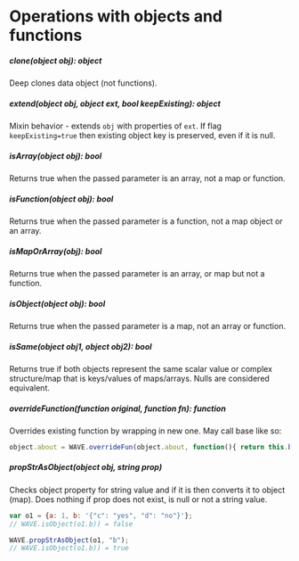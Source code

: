 # Operations with objects and functions

##### clone(object obj): object
Deep clones data object (not functions).

##### extend(object obj, object ext, bool keepExisting): object
Mixin behavior - extends `obj` with properties of `ext`.
If flag `keepExisting=true` then existing object key is preserved, even if it is null.

##### isArray(object obj): bool
Returns true when the passed parameter is an array, not a map or function.

##### isFunction(object obj): bool
Returns true when the passed parameter is a function, not a map object or an array.

##### isMapOrArray(obj): bool
Returns true when the passed parameter is an array, or map but not a function.

##### isObject(object obj): bool
Returns true when the passed parameter is a map, not an array or function.

##### isSame(object obj1, object obj2): bool
Returns true if both objects represent the same scalar value or complex structure/map that is keys/values of maps/arrays. Nulls are considered equivalent.

##### overrideFunction(function original, function fn): function
Overrides existing function by wrapping in new one. May call base like so:
```js
object.about = WAVE.overrideFun(object.about, function(){ return this.baseFunction() + "overridden" });
```

##### propStrAsObject(object obj, string prop)
Checks object property for string value and if it is then converts it to object (map).
Does nothing if prop does not exist, is null or not a string value.
```js
var o1 = {a: 1, b: '{"c": "yes", "d": "no"}'};
// WAVE.isObject(o1.b)) = false

WAVE.propStrAsObject(o1, "b");
// WAVE.isObject(o1.b)) = true
```
 